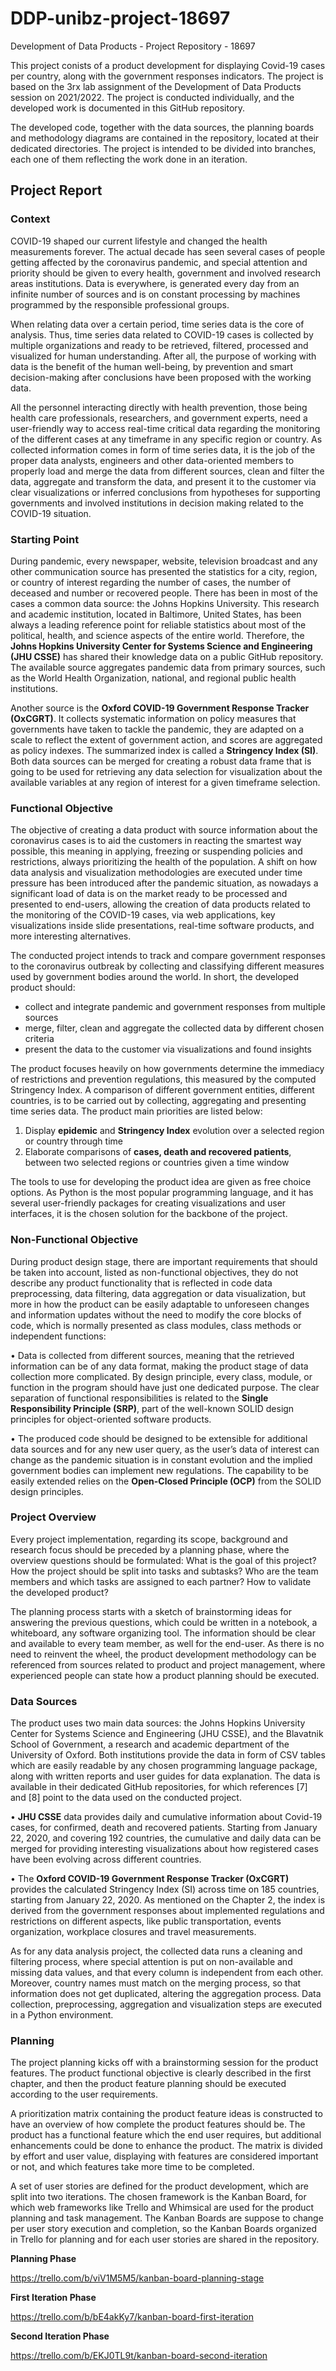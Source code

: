 # DDP-unibz-project-18697
Development of Data Products - Project Repository - 18697

This project conists of a product development for displaying Covid-19 cases per country, along with the government responses indicators. The project is based on the 3rx lab assignment of the Development of Data Products session on 2021/2022. The project is conducted individually, and the developed work is documented in this GitHub repository.

The developed code, together with the data sources, the planning boards and methodology diagrams are contained in the repository, located at their dedicated directories. The project is intended to be divided into branches, each one of them reflecting the work done in an iteration.

## Project Report

### Context

COVID-19 shaped our current lifestyle and changed the health measurements forever. The actual decade has seen several cases of people getting affected by the coronavirus pandemic, and special attention and priority should be given to every health, government and involved research areas institutions. Data is everywhere, is generated every day from an infinite number of sources and is on constant processing by machines programmed by the responsible professional groups. 

When relating data over a certain period, time series data is the core of analysis. Thus, time series data related to COVID-19 cases is collected by multiple organizations and ready to be retrieved, filtered, processed and visualized for human understanding. After all, the purpose of working with data is the benefit of the human well-being, by prevention and smart decision-making after conclusions have been proposed with the working data.

All the personnel interacting directly with health prevention, those being health care professionals, researchers, and government experts, need a user-friendly way to access real-time critical data regarding the monitoring of the different cases at any timeframe in any specific region or country. As collected information comes in form of time series data, it is the job of the proper data analysts, engineers and other data-oriented members to properly load and merge the data from different sources, clean and filter the data, aggregate and transform the data, and present it to the customer via clear visualizations or inferred conclusions from hypotheses for supporting governments and involved institutions in decision making related to the COVID-19 situation.

### Starting Point

During pandemic, every newspaper, website, television broadcast and any other communication source has presented the statistics for a city, region, or country of interest regarding the number of cases, the number of deceased and number or recovered people. There has been in most of the cases a common data source: the Johns Hopkins University. This research and academic institution, located in Baltimore, United States, has been always a leading reference point for reliable statistics about most of the political, health, and science aspects of the entire world. Therefore, the **Johns Hopkins University Center for Systems Science and Engineering (JHU CSSE)** has shared their knowledge data on a public GitHub repository. The available source aggregates pandemic data from primary sources, such as the World Health Organization, national, and regional public health institutions. 

Another source is the **Oxford COVID-19 Government Response Tracker (OxCGRT)**. It collects systematic information on policy measures that governments have taken to tackle the pandemic, they are adapted on a scale to reflect the extent of government action, and scores are aggregated as policy indexes. The summarized index is called a **Stringency Index (SI)**. Both data sources can be merged for creating a robust data frame that is going to be used for retrieving any data selection for visualization about the available variables at any region of interest for a given timeframe selection.

### Functional Objective

The objective of creating a data product with source information about the coronavirus cases is to aid the customers in reacting the smartest way possible, this meaning in applying, freezing or suspending policies and restrictions, always prioritizing the health of the population. A shift on how data analysis and visualization methodologies are executed under time pressure has been introduced after the pandemic situation, as nowadays a significant load of data is on the market ready to be processed and presented to end-users, allowing the creation of data products related to the monitoring of the COVID-19 cases, via web applications, key visualizations inside slide presentations, real-time software products, and more interesting alternatives.

The conducted project intends to track and compare government responses to the coronavirus outbreak by collecting and classifying different measures used by government bodies around the world. In short, the developed product should:
  -	collect and integrate pandemic and government responses from multiple sources
  -	merge, filter, clean and aggregate the collected data by different chosen criteria
  -	present the data to the customer via visualizations and found insights

The product focuses heavily on how governments determine the immediacy of restrictions and prevention regulations, this measured by the computed Stringency Index. A comparison of different government entities, different countries, is to be carried out by collecting, aggregating and presenting time series data. The product main priorities are listed below:
1.	Display **epidemic** and **Stringency Index** evolution over a selected region or country through time
2.	Elaborate comparisons of **cases, death and recovered patients**, between two selected regions or countries given a time window

The tools to use for developing the product idea are given as free choice options. As Python is the most popular programming language, and it has several user-friendly packages for creating visualizations and user interfaces, it is the chosen solution for the backbone of the project.

### Non-Functional Objective

During product design stage, there are important requirements that should be taken into account, listed as non-functional objectives, they do not describe any product functionality that is reflected in code data preprocessing, data filtering, data aggregation or data visualization, but more in how the product can be easily adaptable to unforeseen changes and information updates without the need to modify the core blocks of code, which is normally presented as class modules, class methods or independent functions:

•	Data is collected from different sources, meaning that the retrieved information can be of any data format, making the product stage of data collection more complicated. By design principle, every class, module, or function in the program should have just one dedicated purpose. The clear separation of functional responsibilities is related to the **Single Responsibility Principle (SRP)**, part of the well-known SOLID design principles for object-oriented software products.

•	The produced code should be designed to be extensible for additional data sources and for any new user query, as the user’s data of interest can change as the pandemic situation is in constant evolution and the implied government bodies can implement new regulations. The capability to be easily extended relies on the **Open-Closed Principle (OCP)** from the SOLID design principles.

### Project Overview

Every project implementation, regarding its scope, background and research focus should be preceded by a planning phase, where the overview questions should be formulated: What is the goal of this project? How the project should be split into tasks and subtasks? Who are the team members and which tasks are assigned to each partner? How to validate the developed product?

The planning process starts with a sketch of brainstorming ideas for answering the previous questions, which could be written in a notebook, a whiteboard, any software organizing tool. The information should be clear and available to every team member, as well for the end-user. As there is no need to reinvent the wheel, the product development methodology can be referenced from sources related to product and project management, where experienced people can state how a product planning should be executed.

### Data Sources

The product uses two main data sources: the Johns Hopkins University Center for Systems Science and Engineering (JHU CSSE), and the Blavatnik School of Government, a research and academic department of the University of Oxford. Both institutions provide the data in form of CSV tables which are easily readable by any chosen programming language package, along with written reports and user guides for data explanation. The data is available in their dedicated GitHub repositories, for which references [7] and [8] point to the data used on the conducted project.

•	**JHU CSSE** data provides daily and cumulative information about Covid-19 cases, for confirmed, death and recovered patients. Starting from January 22, 2020, and covering 192 countries, the cumulative and daily data can be merged for providing interesting visualizations about how registered cases have been evolving across different countries.

•	The **Oxford COVID-19 Government Response Tracker (OxCGRT)** provides the calculated Stringency Index (SI) across time on 185 countries, starting from January 22, 2020. As mentioned on the Chapter 2, the index is derived from the government responses about implemented regulations and restrictions on different aspects, like public transportation, events organization, workplace closures and travel measurements.

As for any data analysis project, the collected data runs a cleaning and filtering process, where special attention is put on non-available and missing data values, and that every column is independent from each other. Moreover, country names must match on the merging process, so that information does not get duplicated, altering the aggregation process. Data collection, preprocessing, aggregation and visualization steps are executed in a Python environment.

### Planning

The project planning kicks off with a brainstorming session for the product features. The product functional objective is clearly described in the first chapter, and then the product feature planning should be executed according to the user requirements.

A prioritization matrix containing the product feature ideas is constructed to have an overview of how complete the product features should be. The product has a functional feature which the end user requires, but additional enhancements could be done to enhance the product. The matrix is divided by effort and user value, displaying with features are considered important or not, and which features take more time to be completed.

A set of user stories are defined for the product development, which are split into two iterations. The chosen framework is the Kanban Board, for which web frameworks like Trello and Whimsical are used for the product planning and task management. The Kanban Boards are suppose to change per user story execution and completion, so the Kanban Boards organized in Trello for planning and for each user stories are shared in the repository.

**Planning Phase**

https://trello.com/b/viV1M5M5/kanban-board-planning-stage

**First Iteration Phase**

https://trello.com/b/bE4akKy7/kanban-board-first-iteration

**Second Iteration Phase**

https://trello.com/b/EKJ0TL9t/kanban-board-second-iteration
